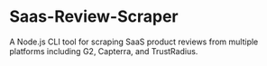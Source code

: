 # Saas-Review-Scraper
A Node.js CLI tool for scraping SaaS product reviews from multiple platforms including G2, Capterra, and TrustRadius.
